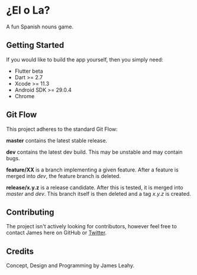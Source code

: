 # ¿El o La?

A fun Spanish nouns game.

## Getting Started

If you would like to build the app yourself, then you simply need:

- Flutter beta
- Dart >= 2.7
- Xcode >= 11.3
- Android SDK >= 29.0.4
- Chrome

## Git Flow

This project adheres to the standard Git Flow:

**master** contains the latest stable release.

**dev** contains the latest dev build. This may be unstable and may contain bugs.

**feature/XX** is a branch implementing a given feature. After a feature is merged into *dev*, the feature branch is deleted.

**release/x.y.z** is a release candidate. After this is tested, it is merged into *master* and *dev*. This branch itself is then deleted and a tag *x.y.z* is created.

## Contributing

The project isn't actively looking for contributors, however feel free to contact James here on GitHub or [Twitter](https://twitter.com/defuncart).

## Credits

Concept, Design and Programming by James Leahy.
